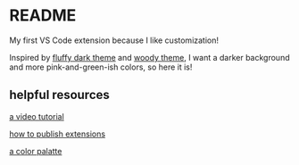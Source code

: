 # README

My first VS Code extension because I like customization!

Inspired by [fluffy dark theme](https://marketplace.visualstudio.com/items?itemName=ayakoSky.fluffy-dark-theme) and [woody theme](https://github.com/seahyx/Woody-Theme), I want a darker background and more pink-and-green-ish colors, so here it is!

## helpful resources

[a video tutorial](https://www.youtube.com/watch?v=m6S4NSZkB88&ab_channel=Classsed)

[how to publish extensions](https://code.visualstudio.com/api/working-with-extensions/publishing-extension)

[a color palatte](https://colorhunt.co/)
